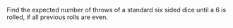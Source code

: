 Find the expected number of throws of a standard six sided dice until a 6 is rolled, if all previous rolls are even.
